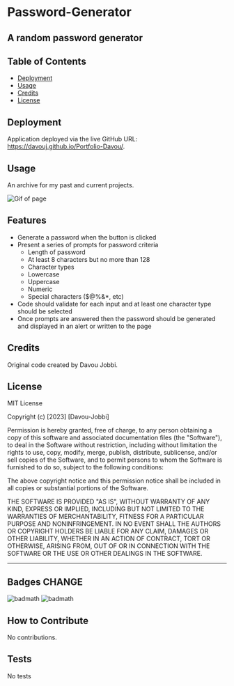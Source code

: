 # Password-Generator

## A random password generator

## Table of Contents 

- [Deployment](#deployment)
- [Usage](#usage)
- [Credits](#credits)
- [License](#license)

## Deployment

Application deployed via the live GitHub URL: https://davouj.github.io/Portfolio-Davou/.

## Usage

An archive for my past and current projects.

![Gif of page](/assets/images/portfolioGif.gif)

## Features

* Generate a password when the button is clicked
* Present a series of prompts for password criteria
    * Length of password
    * At least 8 characters but no more than 128
    * Character types
    * Lowercase
    * Uppercase
    * Numeric
    * Special characters ($@%&*, etc)
* Code should validate for each input and at least one character type should be selected
* Once prompts are answered then the password should be generated and displayed in an alert or written to the page


## Credits

Original code created by Davou Jobbi.

## License

MIT License

Copyright (c) [2023] [Davou-Jobbi]

Permission is hereby granted, free of charge, to any person obtaining a copy
of this software and associated documentation files (the "Software"), to deal
in the Software without restriction, including without limitation the rights
to use, copy, modify, merge, publish, distribute, sublicense, and/or sell
copies of the Software, and to permit persons to whom the Software is
furnished to do so, subject to the following conditions:

The above copyright notice and this permission notice shall be included in all
copies or substantial portions of the Software.

THE SOFTWARE IS PROVIDED "AS IS", WITHOUT WARRANTY OF ANY KIND, EXPRESS OR
IMPLIED, INCLUDING BUT NOT LIMITED TO THE WARRANTIES OF MERCHANTABILITY,
FITNESS FOR A PARTICULAR PURPOSE AND NONINFRINGEMENT. IN NO EVENT SHALL THE
AUTHORS OR COPYRIGHT HOLDERS BE LIABLE FOR ANY CLAIM, DAMAGES OR OTHER
LIABILITY, WHETHER IN AN ACTION OF CONTRACT, TORT OR OTHERWISE, ARISING FROM,
OUT OF OR IN CONNECTION WITH THE SOFTWARE OR THE USE OR OTHER DEALINGS IN THE
SOFTWARE.

---

## Badges CHANGE

![badmath](https://img.shields.io/badge/HTML-42.6-blue)
![badmath](https://img.shields.io/badge/CSS-57.4-orange)


## How to Contribute

No contributions.

## Tests

No tests
